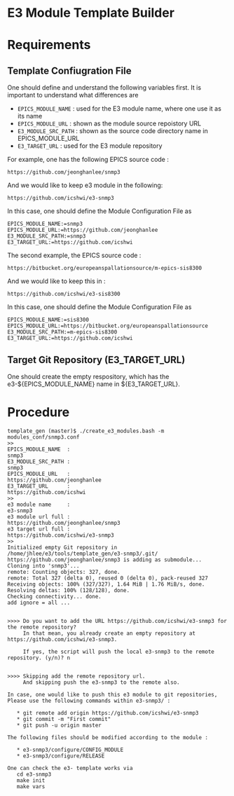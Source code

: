 E3 Module Template Builder
====

# Requirements

## Template Confiugration File
One should define and understand the following variables first. It is important to understand what differences are

* ```EPICS_MODULE_NAME```  : used for the E3 module name, where one use it as its name
* ```EPICS_MODULE_URL```   : shown as the module source repoistory URL
* ```E3_MODULE_SRC_PATH``` : shown as the source code directory name in EPICS_MODULE_URL
* ```E3_TARGET_URL```      : used for the E3 module repository 

For example, one has the following EPICS source code :
```
https://github.com/jeonghanlee/snmp3
```
And we would like to keep e3 module in the following:
```
https://github.com/icshwi/e3-snmp3
```

In this case, one should define the Module Configuration File as 

```
EPICS_MODULE_NAME:=snmp3
EPICS_MODULE_URL:=https://github.com/jeonghanlee
E3_MODULE_SRC_PATH:=snmp3
E3_TARGET_URL:=https://github.com/icshwi
```

The second example, the EPICS source code : 
```
https://bitbucket.org/europeanspallationsource/m-epics-sis8300
```
And we would like to keep this in :
```
https://github.com/icshwi/e3-sis8300
```

In this case, one should define the Module Configuration File as 

```
EPICS_MODULE_NAME:=sis8300
EPICS_MODULE_URL:=https://bitbucket.org/europeanspallationsource
E3_MODULE_SRC_PATH:=m-epics-sis8300
E3_TARGET_URL:=https://github.com/icshwi
```

## Target Git Repository (E3_TARGET_URL)

One should create the empty respository, which has the e3-${EPICS_MODULE_NAME} name  in ${E3_TARGET_URL}.


# Procedure 

```
template_gen (master)$ ./create_e3_modules.bash -m modules_conf/snmp3.conf
>> 
EPICS_MODULE_NAME  :                                                         snmp3
E3_MODULE_SRC_PATH :                                                         snmp3
EPICS_MODULE_URL   :                                https://github.com/jeonghanlee
E3_TARGET_URL      :                                     https://github.com/icshwi
>> 
e3 module name     :                                                      e3-snmp3
e3 module url full :                          https://github.com/jeonghanlee/snmp3
e3 target url full :                            https://github.com/icshwi/e3-snmp3
>> 
Initialized empty Git repository in /home/jhlee/e3/tools/template_gen/e3-snmp3/.git/
https://github.com/jeonghanlee/snmp3 is adding as submodule...
Cloning into 'snmp3'...
remote: Counting objects: 327, done.
remote: Total 327 (delta 0), reused 0 (delta 0), pack-reused 327
Receiving objects: 100% (327/327), 1.64 MiB | 1.76 MiB/s, done.
Resolving deltas: 100% (128/128), done.
Checking connectivity... done.
add ignore = all ... 


>>>> Do you want to add the URL https://github.com/icshwi/e3-snmp3 for the remote repository?
     In that mean, you already create an empty repository at https://github.com/icshwi/e3-snmp3.

     If yes, the script will push the local e3-snmp3 to the remote repository. (y/n)? n


>>>> Skipping add the remote repository url. 
     And skipping push the e3-snmp3 to the remote also.

In case, one would like to push this e3 module to git repositories,
Please use the following commands within e3-snmp3/ :

   * git remote add origin https://github.com/icshwi/e3-snmp3
   * git commit -m "First commit"
   * git push -u origin master

The following files should be modified according to the module : 

   * e3-snmp3/configure/CONFIG_MODULE
   * e3-snmp3/configure/RELEASE

One can check the e3- template works via 
   cd e3-snmp3
   make init
   make vars
```
